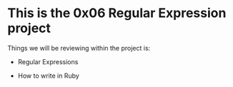 This is the 0x06 Regular Expression project
=============================================

Things we will be reviewing within the project is:

- Regular Expressions

- How to write in Ruby